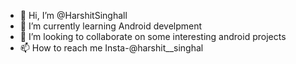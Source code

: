 - 👋 Hi, I’m @HarshitSinghall
- 🌱 I’m currently learning Android develpment
- 💞️ I’m looking to collaborate on some interesting android projects
- 📫 How to reach me Insta-@harshit__singhal
<!---
HarshitSinghall/HarshitSinghall is a ✨ special ✨ repository because its `README.md` (this file) appears on your GitHub profile.
You can click the Preview link to take a look at your changes.
--->
